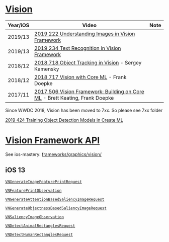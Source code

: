 # [Vision](https://developer.apple.com/documentation/vision)


Year/iOS|Video|Note
---|---|---
2019/13|[2019 222 Understanding Images in Vision Framework](https://developer.apple.com/videos/play/wwdc2019/222/)
2019/13|[2019 234 Text Recognition in Vision Framework](https://developer.apple.com/videos/play/wwdc2019/234)
2018/12|[2018 718 Object Tracking in Vision](https://developer.apple.com/videos/play/wwdc2018/716) - Sergey Kamensky
2018/12|[2018 717 Vision with Core ML](https://developer.apple.com/videos/play/wwdc2018/717) - Frank Doepke
2017/11|[2017 506 Vision Framework: Building on Core ML](https://developer.apple.com/videos/play/wwdc2017/506/) - Brett Keating, Frank Doepke




Since WWDC 2018, Vision has been moved to 7xx. So please see 7xx folder

[2019 424 Training Object Detection Models in Create ML](https://developer.apple.com/videos/play/wwdc2019/424)


# [Vision Framework API](https://developer.apple.com/documentation/vision)

See 
ios-mastery: [frameworks/graphics/vision/](https://github.com/between40and2/ios-mastery/tree/master/frameworks/graphics/vision)


## iOS 13


[`VNGenerateImageFeaturePrintRequest`](https://developer.apple.com/documentation/vision/vngenerateimagefeatureprintrequest)

[`VNFeaturePrintObservation`](https://developer.apple.com/documentation/vision/vnfeatureprintobservation)


[`VNGenerateAttentionBasedSaliencyImageRequest`](https://developer.apple.com/documentation/vision/vngenerateattentionbasedsaliencyimagerequest)


[`VNGenerateObjectnessBasedSaliencyImageRequest`](https://developer.apple.com/documentation/vision/vngenerateobjectnessbasedsaliencyimagerequest)


[`VNSaliencyImageObservation`](https://developer.apple.com/documentation/vision/vnsaliencyimageobservation)


[`VNDetectAnimalRectanglesRequest`](https://developer.apple.com/documentation/vision/vndetectanimalrectanglesrequest)


[`VNDetectHumanRectanglesRequest`](https://developer.apple.com/documentation/vision/vndetecthumanrectanglesrequest)


